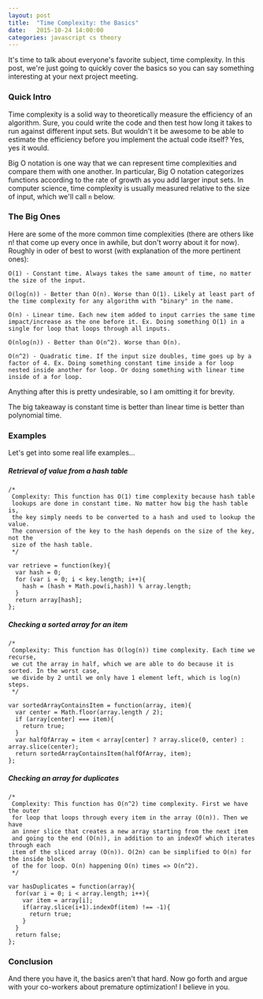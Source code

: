 ```yaml
---
layout: post
title:  "Time Complexity: the Basics"
date:   2015-10-24 14:00:00
categories: javascript cs theory
---
```


It's time to talk about everyone's favorite subject, time complexity. In this post, we're just going to quickly cover the basics so you can say something interesting at your next project meeting.

### Quick Intro

Time complexity is a solid way to theoretically measure the efficiency of an algorithm. Sure, you could write the code and then test how long it takes to run against different input sets. But wouldn't it be awesome to be able to estimate the efficiency before you implement the actual code itself? Yes, yes it would.

Big O notation is one way that we can represent time complexities and compare them with one another. In particular, Big O notation categorizes functions according to the rate of growth as you add larger input sets. In computer science, time complexity is usually measured relative to the size of input, which we'll call `n` below.

### The Big Ones
Here are some of the more common time complexities (there are others like n! that come up every once in awhile, but don't worry about it for now).
Roughly in oder of best to worst (with explanation of the more pertinent ones):

    O(1) - Constant time. Always takes the same amount of time, no matter the size of the input.

    O(log(n)) - Better than O(n). Worse than O(1). Likely at least part of the time complexity for any algorithm with "binary" in the name.

    O(n) - Linear time. Each new item added to input carries the same time impact/increase as the one before it. Ex. Doing something O(1) in a single for loop that loops through all inputs.

    O(nlog(n)) - Better than O(n^2). Worse than O(n).

    O(n^2) - Quadratic time. If the input size doubles, time goes up by a factor of 4. Ex. Doing something constant time inside a for loop nested inside another for loop. Or doing something with linear time inside of a for loop.

Anything after this is pretty undesirable, so I am omitting it for brevity.

The big takeaway is constant time is better than linear time is better than polynomial time.

### Examples
Let's get into some real life examples...

##### Retrieval of value from a hash table
    /*
     Complexity: This function has O(1) time complexity because hash table
     lookups are done in constant time. No matter how big the hash table is,
     the key simply needs to be converted to a hash and used to lookup the value.
     The conversion of the key to the hash depends on the size of the key, not the
     size of the hash table.
     */

    var retrieve = function(key){
      var hash = 0;
      for (var i = 0; i < key.length; i++){
        hash = (hash + Math.pow(i,hash)) % array.length;
      }
      return array[hash];
    };
##### Checking a sorted array for an item
    /*
     Complexity: This function has O(log(n)) time complexity. Each time we recurse,
     we cut the array in half, which we are able to do because it is sorted. In the worst case,
     we divide by 2 until we only have 1 element left, which is log(n) steps.
     */

    var sortedArrayContainsItem = function(array, item){
      var center = Math.floor(array.length / 2);
      if (array[center] === item){
        return true;
      }
      var halfOfArray = item < array[center] ? array.slice(0, center) : array.slice(center);
      return sortedArrayContainsItem(halfOfArray, item);
    };

##### Checking an array for duplicates
    /*
     Complexity: This function has O(n^2) time complexity. First we have the outer
     for loop that loops through every item in the array (O(n)). Then we have
     an inner slice that creates a new array starting from the next item
     and going to the end (O(n)), in addition to an indexOf which iterates through each
     item of the sliced array (O(n)). O(2n) can be simplified to O(n) for the inside block 
     of the for loop. O(n) happening O(n) times => O(n^2).
     */

    var hasDuplicates = function(array){
      for(var i = 0; i < array.length; i++){
        var item = array[i];
        if(array.slice(i+1).indexOf(item) !== -1){
          return true;
        }
      }
      return false;
    };

### Conclusion
And there you have it, the basics aren't that hard. Now go forth and argue with your co-workers about premature optimization! I believe in you.
